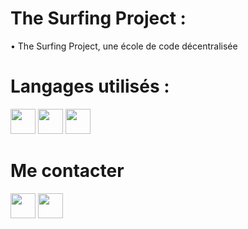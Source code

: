 # The Surfing Project :

• The Surfing Project, une école de code décentralisée

# Langages utilisés :

<img src="https://upload.wikimedia.org/wikipedia/commons/thumb/6/61/HTML5_logo_and_wordmark.svg/1024px-HTML5_logo_and_wordmark.svg.png" width="40" >
<img src="https://upload.wikimedia.org/wikipedia/commons/thumb/d/d5/CSS3_logo_and_wordmark.svg/363px-CSS3_logo_and_wordmark.svg.png" width="40">
<img src="https://fr.m.wikipedia.org/wiki/Bootstrap_(framework)#/media/Fichier%3ABootstrap_logo.svg" width="40" >

# Me contacter 

[<img src="https://cdn-icons-png.flaticon.com/512/174/174857.png" width="40" >](https://www.linkedin.com/in/joao-w/?original_referer=)
[<img src="https://icones.pro/wp-content/uploads/2021/06/icone-github-grise.png" width="40" >](https://github.com/eziowao)





